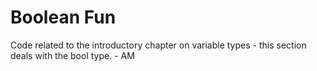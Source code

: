 # Boolean Fun

Code related to the introductory chapter on variable types - this section deals with the bool type. - AM